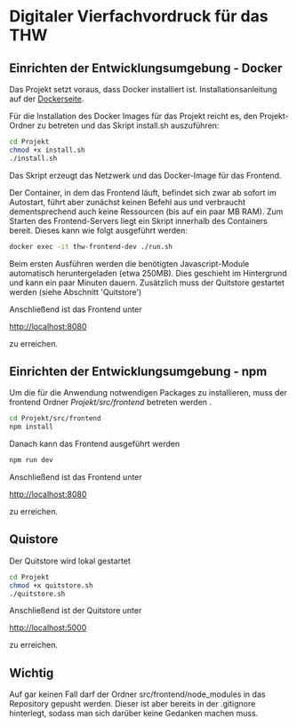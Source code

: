 # Digitaler Vierfachvordruck für das THW
## Einrichten der Entwicklungsumgebung - Docker

Das Projekt setzt voraus, dass Docker installiert ist. Installationsanleitung auf der [Dockerseite](https://docs.docker.com/engine/installation/).

Für die Installation des Docker Images für das Projekt reicht es, den Projekt-Ordner zu betreten und das Skript install.sh auszuführen:

```bash
cd Projekt
chmod +x install.sh
./install.sh
```
Das Skript erzeugt das Netzwerk und das Docker-Image für das Frontend.

Der Container, in dem das Frontend läuft, befindet sich zwar ab sofort im Autostart, führt aber zunächst keinen Befehl aus und verbraucht
dementsprechend auch keine Ressourcen (bis auf ein paar MB RAM). Zum Starten des Frontend-Servers liegt ein Skript innerhalb des Containers bereit.
Dieses kann wie folgt ausgeführt werden:

```bash
docker exec -it thw-frontend-dev ./run.sh
```

Beim ersten Ausführen werden die benötigten Javascript-Module automatisch heruntergeladen (etwa 250MB). 
Dies geschieht im Hintergrund und kann ein paar Minuten dauern.
Zusätzlich muss der Quitstore gestartet werden (siehe Abschnitt 'Quitstore')

Anschließend ist das Frontend unter

[http://localhost:8080](http://localhost:8080)

zu erreichen.

## Einrichten der Entwicklungsumgebung - npm

Um die für die Anwendung notwendigen Packages zu installieren, muss der frontend Ordner _Projekt/src/frontend_ betreten werden .

```bash
cd Projekt/src/frontend
npm install
```

Danach kann das Frontend ausgeführt werden

```bash
npm run dev
```

Anschließend ist das Frontend unter

[http://localhost:8080](http://localhost:8080)

zu erreichen.

## Quistore

Der Quitstore wird lokal gestartet

```bash
cd Projekt
chmod +x quitstore.sh
./quitstore.sh
```

Anschließend ist der Quitstore unter

[http://localhost:5000](http://localhost:5000)

zu erreichen.

## Wichtig

Auf gar keinen Fall darf der Ordner src/frontend/node_modules in das Repository gepusht werden. Dieser ist aber bereits in der .gitignore hinterlegt,
sodass man sich darüber keine Gedanken machen muss.
